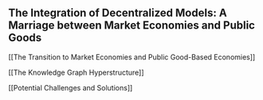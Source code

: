 ## The Integration of Decentralized Models: A Marriage between Market Economies and Public Goods

[[The Transition to Market Economies and Public Good-Based Economies]]

[[The Knowledge Graph Hyperstructure]]

[[Potential Challenges and Solutions]]